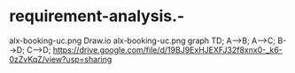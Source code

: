 # requirement-analysis.-
alx-booking-uc.png
Draw.io
alx-booking-uc.png
graph TD;
    A-->B;
    A-->C;
    B-->D;
    C-->D;
https://drive.google.com/file/d/19BJ9ExHJEXFJ32f8xnx0-_k6-0zZvKqZ/view?usp=sharing
